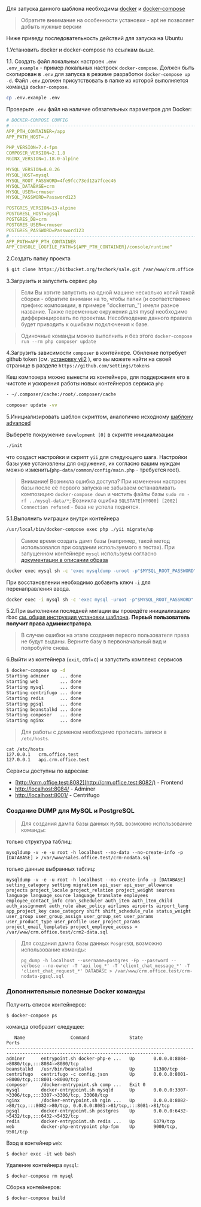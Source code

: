 
Для запуска данного шаблона необходимы [docker](https://docs.docker.com/engine/getstarted/step_one/) и [docker-compose](https://docs.docker.com/compose/install/)
> Обратите вниимание на особенности установки - apt не позволяет добыть нужные версии

Ниже приведу последовательность действий для запуска на Ubuntu

1.Установить docker и docker-compose по ссылкам выше.

1.1. Создать файл локальных настроек `.env`  
`.env_example` - пример локальных настроек `docker-compose`.
Должен быть скопирован в `.env` для запуска в режиме разработки `docker-compose up -d`.
Файл `.env` должен присутствовать в папке из которой выполняется команда `docker-compose`.
```sh
cp .env.example .env
```
Проверьте `.env` файл на наличие обязательных параметров для Docker:
```yaml
# DOCKER-COMPOSE CONFIG
# ---------------------------------------------------------------------------------
APP_PTH_CONTAINER=/app
APP_PATH_HOST=./

PHP_VERSION=7.4-fpm
COMPOSER_VERSION=2.1.8
NGINX_VERSION=1.18.0-alpine

MYSQL_VERSION=8.0.26
MYSQL_HOST=mysql
MYSQL_ROOT_PASSWORD=4fe9fcc73ed12a7fcec46
MYSQL_DATABASE=crm
MYSQL_USER=crmuser
MYSQL_PASSWORD=Password123

POSTGRES_VERSION=13-alpine
POSTGRESL_HOST=pgsql
POSTGRES_DB=crm
POSTGRES_USER=crmuser
POSTGRES_PASSWORD=Password123
# ---------------------------------------------------------------------------------
APP_PATH=APP_PTH_CONTAINER
APP_CONSOLE_LOGFILE_PATH=${APP_PTH_CONTAINER}/console/runtime"
```


2.Создать папку проекта

```sh
$ git clone https://bitbucket.org/techork/sale.git /var/www/crm.office.test/www/
```

3.Загрузить и запустить сервис `php`
> Если Вы хотите запустить на одной машине несколько копий такой сборки - обратите внимани на то, чтобы папки (и соответственно префикс композиции, в примере "dockerrun_") имели разное название. Также переменные окружения для mysql необходимо дифференцировать по проектам. Несоблюдение данного правила будет приводить к ошибкам подключения к базе.


> Одиночные команды можно выполнить и без этого
`docker-compose run --rm php composer update`

4.Загрузить зависимости `composer` в контейнере. Обнление потребует github token (см. [установку yii2](https://github.com/yiisoft/yii2/blob/master/docs/guide-ru/start-installation.md) ), его вы можете найти на своей странице в разделе `https://github.com/settings/tokens`

Кеш композера можно вынести из контейнера, для поддержания его в чистоте и ускорения работы новых контейнеров сервиса `php`
```sh
- ~/.composer/cache:/root/.composer/cache
```

```sh
composer update -vv
```

5.Инициализировать шаблон скриптом, аналогично исходному [шаблону advanced](https://github.com/yiisoft/yii2-app-advanced/blob/master/docs/guide/README.md)

Выберете покружение `development [0]` в скрипте инициализации
```sh
./init
``` 
что создаст настройки и скрипт `yii` для следующего шага. Настройки базы уже установлены для окружения,
их согласно вашим нуждам можно изменить(`php-data/common/config/main.php` - требуется root).
> Внимание! Возникла ошибка доступа? При изменении настроек базы после её первого запуска не забываем останавливать композицию `docker-compose down` и чистить файлы базы `sudo rm -rf ../mysql-data/*`; Возникла ошибка `SQLSTATE[HY000] [2002] Connection refused` - база не успела поднятся.

5.1.Выполнить миграции внутри контейнера

```sh
/usr/local/bin/docker-compose exec php ./yii migrate/up
```

> Самое время создать дамп базы (например, такой метод использовался при создании используемого в тестах). При запущенном контейнере `mysql`
используем согласно [документации в описании образа](https://hub.docker.com/_/mysql/)
```sh
docker exec mysql sh -c 'exec mysqldump -uroot -p"$MYSQL_ROOT_PASSWORD" crm' > docker/mysql/dump/crm-nodata.sql
```
При восстановлении необходимо добавить ключ `-i` для перенаправления ввода.
```sh
docker exec -i mysql sh -c 'exec mysql -uroot -p"$MYSQL_ROOT_PASSWORD" crm' < docker/mysql/dump/crm-nodata.sql
```

5.2.При выполнении последней мигации вы проведёте инициализацию rbac [см. общая инструкция установки шаблона](./guide/start-installation.md). **Первый пользователь получит права администратора**.

> В случае ошибки на этапе создания первого пользователя права не будут выданы. Верните базу в первоначальный вид и попробуйте снова.

6.Выйти из контейнера (`exit`, ctrl+c) и запустить комплекс сервисов
```sh
$ docker-compose up -d
Starting adminer    ... done
Starting web        ... done
Starting mysql      ... done
Starting centrifugo ... done
Starting redis      ... done
Starting pgsql      ... done
Starting beanstalkd ... done
Starting composer   ... done
Starting nginx      ... done
```

> Для работы с доменом необходимо прописать записи в `/etc/hosts`.

```shell
cat /etc/hosts
127.0.0.1	crm.office.test
127.0.0.1	api.crm.office.test
```
Сервисы доступны по адресам:
* [http://crm.office.test:8082](http://crm.office.test:8082/) - Frontend
* [http://localhost:8084/](http://localhost:8084/) - Adminer
* [http://localhost:8001/](http://localhost:8001/) - Centrifugo

### Создание DUMP для MySQL и PostgreSQL
> Для создания дампа базы данных `MySQL` возможно использование команды:

только структура таблиц:
```shell
mysqldump -v -e -u root -h localhost --no-data --no-create-info -p [DATABASE] > /var/www/sales.office.test/crm-nodata.sql
```
только данные выбранных таблиц:
```shell
mysqldump -v -e -u root -h localhost --no-create-info -p [DATABASE] setting_category setting migration api_user api_user_allowance projects project_locale project_relation project_weight sources language language_source language_translate employees employee_contact_info cron_scheduler auth_item auth_item_child auth_assignment auth_rule abac_policy airlines airports airport_lang app_project_key case_category shift shift_schedule_rule status_weight user_group user_group_assign user_group_set user_params user_product_type user_profile user_project_params project_email_templates project_employee_access > /var/www/crm.office.test/crm2-data.sql
```

> Для создания дампа базы данных `PosgreSQL` возможно использование команды:
> ```shell
> pg_dump -h localhost --username=postgres -Fp --password --verbose --no-owner -T 'api_log_*' -T 'client_chat_message_*' -T 'client_chat_request_*' DATABASE > /var/www/crm.office.test/crm-nodata-pgsql.sql
> ```

### Дополнительные полезные Docker команды
Получить список контейнеров:
```shell
$ docker-compose ps 
```
команда отобразит следущее:
```shell
   Name                 Command               State                                      Ports                                   
---------------------------------------------------------------------------------------------------------------------------------
adminer      entrypoint.sh docker-php-e ...   Up       0.0.0.0:8084->8080/tcp,:::8084->8080/tcp                                  
beanstalkd   /usr/bin/beanstalkd              Up       11300/tcp                                                                 
centrifugo   centrifugo -c config.json        Up       0.0.0.0:8001->8000/tcp,:::8001->8000/tcp                                  
composer     /docker-entrypoint.sh comp ...   Exit 0                                                                             
mysql        docker-entrypoint.sh mysqld      Up       0.0.0.0:3307->3306/tcp,:::3307->3306/tcp, 33060/tcp                       
nginx        /docker-entrypoint.sh ngin ...   Up       0.0.0.0:8082->80/tcp,:::8082->80/tcp, 0.0.0.0:8081->81/tcp,:::8081->81/tcp
pgsql        docker-entrypoint.sh postgres    Up       0.0.0.0:6432->5432/tcp,:::6432->5432/tcp                                  
redis        docker-entrypoint.sh redis ...   Up       6379/tcp                                                                  
web          docker-php-entrypoint php-fpm    Up       9000/tcp, 9501/tcp  
```

Вход в контейнер `web`:
```shell
$ docker exec -it web bash
```

Удаление контейнера `mysql`:
```shell
$ docker-compose rm mysql
```

Сборка контейнеров:
```shell
$ docker-compose build
```